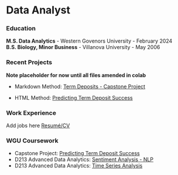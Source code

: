 # Data Analyst


### Education
**M.S. Data Analytics**  -  Western Govenors University  -  February 2024
<br> 
**B.S. Biology, Minor Business**  -  Villanova University  -  May 2006


### Recent Projects
**Note placeholder for now until all files amended in colab**

- Markdown Method: [Term Deposits - Capstone Project](https://github.com/andrew-mecchi/andrew-mecchi.github.io/blob/main/Python_Mecchi_CAPSTONE_Project.ipynb 'Predicting Term Deposit Success')

- HTML Method: <a href= "https://github.com/andrew-mecchi/andrew-mecchi.github.io/blob/main/Python_Mecchi_CAPSTONE_Project.ipynb" target="_blank">Predicting Term Deposit Success</a>



### Work Experience
Add jobs here
<a href="https://github.com/andrew-mecchi/andrew-mecchi.github.io/blob/main/assets/Mecchi_Resume.pdf" target="_blank">Resumé/CV</a>


### WGU Coursework
- Capstone Project: <a href= "https://github.com/andrew-mecchi/andrew-mecchi.github.io/blob/main/Python_Mecchi_CAPSTONE_Project.ipynb" target="_blank">Predicting Term Deposit Success</a>
- D213 Advanced Data Analytics: <a href= "https://github.com/andrew-mecchi/andrew-mecchi.github.io/blob/main/Time_Series_Analysis_D213_Task_1.ipynb" target="_blank">Sentiment Analysis - NLP</a>
- D213 Advanced Data Analytics: <a href= "https://github.com/andrew-mecchi/andrew-mecchi.github.io/blob/main/Time_Series_Analysis_D213_Task_1.ipynb" target="_blank">Time Series Analysis</a>

